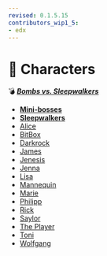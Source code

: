 ```yaml
---
revised: 0.1.5.15
contributors_wip1_5:
- edx
---
```


# 📁 Characters

💣 ***[Bombs vs. Sleepwalkers][home]***

- [**Mini-bosses**][minibosses]
- [**Sleepwalkers**][sleepwalkers]
- [Alice][alice]
- [BitBox][bitbox]
- [Darkrock][darkrock]
- [James][james]
- [Jenesis][jenesis]
- [Jenna][jenna]
- [Lisa][lisa]
- [Mannequin][mannequin]
- [Marie][marie]
- [Philipp][philipp]
- [Rick][rick]
- [Saylor][saylor]
- [The Player][theplayer]
- [Toni][toni]
- [Wolfgang][wolfgang]

[home]: /README.md
[alice]: /characters/alice.md
[bitbox]: /characters/bitbox.md
[darkrock]: /characters/darkrock.md
[james]: /characters/james.md
[jenesis]: /characters/jenesis.md
[jenna]: /characters/jenna.md
[lisa]: /characters/lisa.md
[mannequin]: /characters/mannequin.md
[marie]: /characters/marie.md
[minibosses]: /characters/mini_bosses/readme.md
[philipp]: /characters/philipp.md
[rick]: /characters/rick.md
[saylor]: /characters/saylor.md
[sleepwalkers]: /characters/sleepwalkers/readme.md
[theplayer]: /characters/the_player.md
[toni]: /characters/toni.md
[wolfgang]: /characters/wolfgang.md
